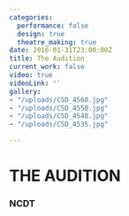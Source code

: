 ```yaml
---
categories:
  performance: false
  design: true
  theatre_making: true
date: 2016-01-31T23:00:00Z
title: The Audition
current_work: false
video: true
videoLink: ''
gallery:
- "/uploads/C5D_4560.jpg"
- "/uploads/C5D_4550.jpg"
- "/uploads/C5D_4548.jpg"
- "/uploads/C5D_4535.jpg"

---
```

# THE AUDITION

### NCDT